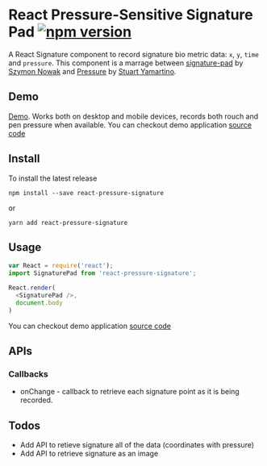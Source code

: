 # React Pressure-Sensitive Signature Pad [![npm version](https://badge.fury.io/js/react-pressure-signature.svg)](https://badge.fury.io/js/react-pressure-signature)

A React Signature component to record signature bio metric data: `x`, `y`, `time` and `pressure`. This component is a marrage between [signature-pad](https://github.com/szimek/signature_pad) by [Szymon Nowak](https://github.com/szimek) and [Pressure](https://github.com/stuyam/pressure) by [Stuart Yamartino](https://github.com/stuyam).

## Demo

[Demo](https://lawreenas.github.io/react-pressure-signature/). Works both on desktop and mobile devices, records both rouch and pen pressure when available.
You can checkout demo application [source code](https://github.com/lawreenas/react-pressure-signature/blob/master/src/App.js)

## Install

To install the latest release

`npm install --save react-pressure-signature`

or

`yarn add react-pressure-signature`

## Usage

```javascript
var React = require('react');
import SignaturePad from 'react-pressure-signature';

React.render(
  <SignaturePad />,
  document.body
)
```
You can checkout demo application [source code](https://github.com/lawreenas/react-pressure-signature/blob/master/src/App.js)

## APIs

### Callbacks

- onChange - callback to retrieve each signature point as it is being recorded.

## Todos

- Add API to retieve signature all of the data (coordinates with pressure)
- Add API to retrieve signature as an image